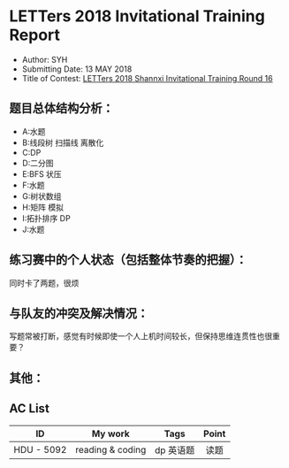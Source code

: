 # LETTers 2018 Invitational Training Report

- Author: SYH
- Submitting Date: 13 MAY 2018
- Title of Contest: [LETTers 2018 Shannxi Invitational Training Round 16](https://vjudge.net/contest/228885)

## 题目总体结构分析：

- A:水题
- B:线段树 扫描线 离散化
- C:DP
- D:二分图
- E:BFS 状压
- F:水题
- G:树状数组
- H:矩阵 模拟
- I:拓扑排序 DP
- J:水题

## 练习赛中的个人状态（包括整体节奏的把握）：

同时卡了两题，很烦

## 与队友的冲突及解决情况：

写题常被打断，感觉有时候即使一个人上机时间较长，但保持思维连贯性也很重要？

## 其他：


## AC List


| ID | My work | Tags | Point | 
| :-: | :-: | :-: | :-: | 
| HDU - 5092|reading & coding| dp 英语题 | 读题 |
